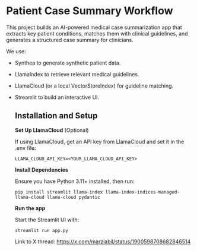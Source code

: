 # Patient Case Summary Workflow

This project builds an AI-powered medical case summarization app that extracts key patient conditions, matches them with clinical guidelines, and generates a structured case summary for clinicians.

We use:
- Synthea to generate synthetic patient data.
- LlamaIndex to retrieve relevant medical guidelines.
- LlamaCloud (or a local VectorStoreIndex) for guideline matching.
- Streamlit to build an interactive UI.

  ## Installation and Setup
  **Set Up LlamaCloud** (Optional)

  If using LlamaCloud, get an API key from LlamaCloud and set it in the .env file:

  `LLAMA_CLOUD_API_KEY=<YOUR_LLAMA_CLOUD_API_KEY>`

  **Install Dependencies**

  Ensure you have Python 3.11+ installed, then run:

  `pip install streamlit llama-index llama-index-indices-managed-llama-cloud llama-cloud pydantic`

  **Run the app**

  Start the Streamlit UI with:

  `streamlit run app.py`

  Link to X thread: https://x.com/marziabil/status/1900598708682846514 

  

  
